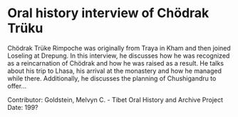 # Oral history interview of Chödrak Trüku


Chödrak Trüke Rimpoche was originally from Traya in Kham and then joined Loseling at Drepung. In this interview, he discusses how he was recognized as a reincarnation of Chödrak and how he was raised as a result. He talks about his trip to Lhasa, his arrival at the monastery and how he managed while there. Additionally, he discusses the planning of Chushigandru to offer...


Contributor:
                        Goldstein, Melvyn C. - Tibet Oral History and Archive Project  
Date:
199?  
